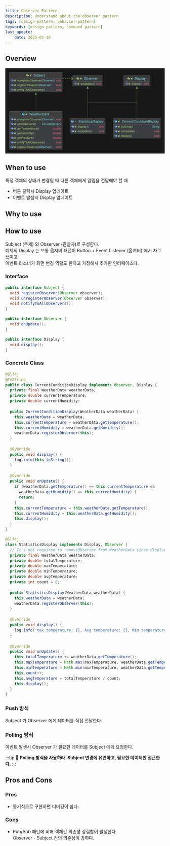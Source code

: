 ```yaml
---
title: Observer Pattern
description: Understand about the observer pattern
tags: [design-pattern, behavior-pattern]
keywords: [design pattern, command pattern]
last_update:
    date: 2025-02-10
---
```



## Overview
![Observer pattern diagram](screenshots/observer_pattern_diagram.png)

## When to use
특정 객체의 상태가 변경될 때 다른 객체에게 알림을 전달해야 할 때
- 버튼 클릭시 Display 업데이트
- 이벤트 발생시 Display 업데이트

## Why to use

## How to use
Subject (주제) 와 Observer (관찰자)로 구성한다. \
예제의 Display 는 보통 옵저버 패턴이 Button + Event Listener (옵져버) 에서 자주 쓰이고 \
이벤트 리스너가 화면 변경 역할도 한다고 가정해서 추가한 인터페이스다.


### Interface 

<Tabs>

<TabItem value="subject" label="Subject">

```java
public interface Subject {
  void registerObserver(Observer observer);
  void unregisterObserver(Observer observer);
  void notifyToAllObservers();
}
```

</TabItem>

<TabItem value="observer" label="Observer">

```java
public interface Observer {
  void onUpdate();
}
```

</TabItem>
<TabItem value="displat" label="Display">

```java
public interface Display {
  void display();
}
```

</TabItem>
</Tabs>

### Concrete Class
<Tabs>
<TabItem value="conditionDisplay" label="ConditionDisplay">

```java
@Slf4j
@ToString
public class CurrentConditionDisplay implements Observer, Display {
  private final WeatherData weatherData;
  private double currentTemperature;
  private double currentHumidity;

  public CurrentConditionDisplay(WeatherData weatherData) {
    this.weatherData = weatherData;
    this.currentTemperature = weatherData.getTemperature();
    this.currentHumidity = weatherData.getHumidity();
    weatherData.registerObserver(this);
  }

  @Override
  public void display() {
    log.info(this.toString());
  }

  @Override
  public void onUpdate() {
    if (weatherData.getTemperature() == this.currentTemperature &&
      weatherData.getHumidity() == this.currentHumidity) {
      return;
    }
    this.currentTemperature = this.weatherData.getTemperature();
    this.currentHumidity = this.weatherData.getHumidity();
    this.display();
  }
}
```

</TabItem>

<TabItem value="statistics" label="Statistics">
</TabItem>

```java
@Slf4j
class StatisticsDisplay implements Display, Observer {
  // It's not required to removeObserver from WeatherData since display always exist with the weatherData.
  private final WeatherData weatherData;
  private double totalTemperature;
  private double maxTemperature;
  private double minTemperature;
  private double avgTemperature;
  private int count = 0;

  public StatisticsDisplay(WeatherData weatherData) {
    this.weatherData = weatherData;
    weatherData.registerObserver(this);
  }

  @Override
  public void display() {
    log.info("Max temperature: {}, Avg temperature: {}, Min temperature: {}", this.maxTemperature, this.avgTemperature, this.minTemperature);
  }

  @Override
  public void onUpdate() {
    this.totalTemperature += weatherData.getTemperature();
    this.maxTemperature = Math.max(maxTemperature, weatherData.getTemperature());
    this.minTemperature = Math.min(minTemperature, weatherData.getTemperature());
    this.count++;
    this.avgTemperature = totalTemperature / count;
    this.display();
  }
}
```

</Tabs>

### Push 방식
Subject 가 Observer 에게 데이터를 직접 전달한다.
### Polling 방식
이벤트 발생시 Observer 가 필요한 데이터를 Subject 에게 요청한다.

:::tip
📝 **Polling 방식을 사용하라. Subject 변경에 유연하고, 필요한 데이터만 접근한다.**
:::

## Pros and Cons
### Pros
- 동기식으로 구현하면 디버깅이 쉽다.

### Cons
- Pub/Sub 패턴에 비해 객체간 의존성 강결합이 발생한다. \
Observer - Subject 간의 의존성이 강하다.
